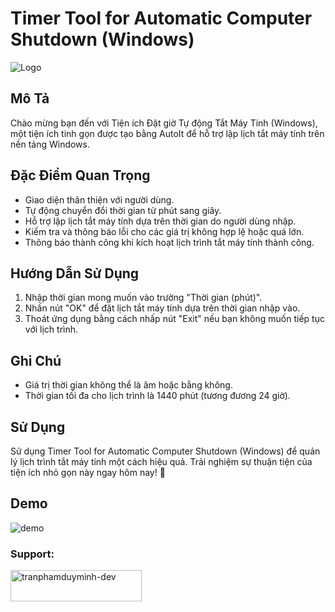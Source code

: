 
# Timer Tool for Automatic Computer Shutdown (Windows)

![Logo](https://github.com/tranphamduyminh-dev/tranphamduyminh-dev.github.io/blob/main/logo_-removebg-preview.ico)

## Mô Tả

Chào mừng bạn đến với Tiện ích Đặt giờ Tự động Tắt Máy Tính (Windows), một tiện ích tinh gọn được tạo bằng AutoIt để hỗ trợ lập lịch tắt máy tính trên nền tảng Windows.

## Đặc Điểm Quan Trọng

- Giao diện thân thiện với người dùng.
- Tự động chuyển đổi thời gian từ phút sang giây.
- Hỗ trợ lập lịch tắt máy tính dựa trên thời gian do người dùng nhập.
- Kiểm tra và thông báo lỗi cho các giá trị không hợp lệ hoặc quá lớn.
- Thông báo thành công khi kích hoạt lịch trình tắt máy tính thành công.

## Hướng Dẫn Sử Dụng

1. Nhập thời gian mong muốn vào trường "Thời gian (phút)".
2. Nhấn nút "OK" để đặt lịch tắt máy tính dựa trên thời gian nhập vào.
3. Thoát ứng dụng bằng cách nhấp nút "Exit" nếu bạn không muốn tiếp tục với lịch trình.

## Ghi Chú

- Giá trị thời gian không thể là âm hoặc bằng không.
- Thời gian tối đa cho lịch trình là 1440 phút (tương đương 24 giờ).

## Sử Dụng

Sử dụng Timer Tool for Automatic Computer Shutdown (Windows) để quản lý lịch trình tắt máy tính một cách hiệu quả. Trải nghiệm sự thuận tiện của tiện ích nhỏ gọn này ngay hôm nay! 🚀

## Demo
![demo](https://i.imgur.com/awlwRhC.png)

<h3 align="left">Support:</h3>
<p><a href="https://tranphamduyminh-dev.github.io/"> <img align="left" src="https://cdn.buymeacoffee.com/buttons/v2/default-yellow.png" height="50" width="210" alt="tranphamduyminh-dev" /></a></p><br><br>





